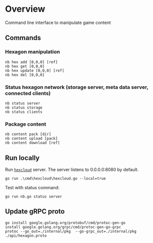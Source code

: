 # Overview
Command line interface to manipulate game content

## Commands
### Hexagon manipulation
    nb hex add [0,0,0] [ref]
    nb hex get [0,0,0]
    nb hex update [0,0,0] [ref]
    nb hex del [0,0,0]
### Status hexagon network (storage server, meta data server, connected clients)
    nb status server
    nb status storage
    nb status clients
### Package content
    nb content pack [dir]
    nb content upload [pack]
    nb content download [ref]

## Run locally
Run [`hexcloud`](https://github.com/3vilM33pl3/hexcloud) server. The server listens to 0.0.0.0:8080 by default.

`go run .\cmd\hexcloud\hexcloud.go --local=true`

Test with status command:

`go run nb.go status server`

## Update gRPC proto
```shell
go install google.golang.org/protobuf/cmd/protoc-gen-go
install google.golang.org/grpc/cmd/protoc-gen-go-grpc
protoc --go_out=./internal/pkg  --go-grpc_out=./internal/pkg ./api/hexagon.proto
```


